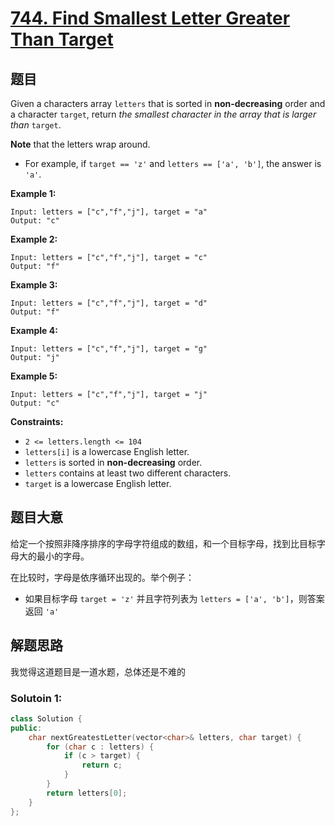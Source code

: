 # [744. Find Smallest Letter Greater Than Target](https://leetcode-cn.com/problems/find-smallest-letter-greater-than-target/)

## 题目

Given a characters array `letters` that is sorted in **non-decreasing** order and a character `target`, return *the smallest character in the array that is larger than* `target`.

**Note** that the letters wrap around.

- For example, if `target == 'z'` and `letters == ['a', 'b']`, the answer is `'a'`.

 

**Example 1:**

```
Input: letters = ["c","f","j"], target = "a"
Output: "c"
```

**Example 2:**

```
Input: letters = ["c","f","j"], target = "c"
Output: "f"
```

**Example 3:**

```
Input: letters = ["c","f","j"], target = "d"
Output: "f"
```

**Example 4:**

```
Input: letters = ["c","f","j"], target = "g"
Output: "j"
```

**Example 5:**

```
Input: letters = ["c","f","j"], target = "j"
Output: "c"
```

 

**Constraints:**

- `2 <= letters.length <= 104`
- `letters[i]` is a lowercase English letter.
- `letters` is sorted in **non-decreasing** order.
- `letters` contains at least two different characters.
- `target` is a lowercase English letter.

## 题目大意

给定一个按照非降序排序的字母字符组成的数组，和一个目标字母，找到比目标字母大的最小的字母。

在比较时，字母是依序循环出现的。举个例子：

* 如果目标字母 `target = 'z'` 并且字符列表为 `letters = ['a', 'b']`，则答案返回 `'a'`

## 解题思路

我觉得这道题目是一道水题，总体还是不难的

### Solutoin 1:

````C++
class Solution {
public:
    char nextGreatestLetter(vector<char>& letters, char target) {
        for (char c : letters) {
            if (c > target) {
                return c;
            }
        }
        return letters[0];
    }
};
````



